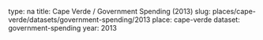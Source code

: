 type: na
title: Cape Verde / Government Spending (2013)
slug: places/cape-verde/datasets/government-spending/2013
place: cape-verde
dataset: government-spending
year: 2013
